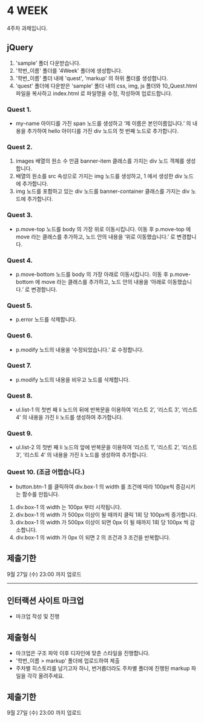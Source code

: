 # 4 WEEK

4주차 과제입니다.

## jQuery

1. 'sample' 폴더 다운받습니다.
2. '학번_이름' 폴더를 '4Week' 폴더에 생성합니다.
3. '학번_이름' 폴더 내에 'quest', 'markup' 의 하위 폴더를 생성합니다.
4. 'quest' 폴더에 다운받은 'sample' 폴더 내의 css, img, js 폴더와 10_Quest.html 파일을 복사하고 index.html 로 파일명을 수정, 작성하여 업로드합니다.

### Quest 1.

- my-name 아이디를 가진 span 노드를 생성하고 ‘제 이름은 본인이름입니다.’ 의 내용을 추가하여 hello 아이디를 가진 div 노드의 첫 번째 노드로 추가합니다.

### Quest 2.

1. images 배열의 원소 수 만큼 banner-item 클래스를 가지는 div 노드 객체를 생성합니다.
2. 배열의 원소를 src 속성으로 가지는 img 노드를 생성하고, 1 에서 생성한 div 노드에 추가합니다.
3. img 노드를 포함하고 있는 div 노드를 banner-container 클래스를 가지는 div 노드에 추가합니다.

### Quest 3.

- p.move-top 노드를 body 의 가장 위로 이동시킵니다. 이동 후 p.move-top 에 move 라는 클래스를 추가하고, 노드 안의 내용을 ‘위로 이동했습니다.’ 로 변경합니다.

### Quest 4.

- p.move-bottom 노드를 body 의 가장 아래로 이동시킵니다. 이동 후 p.move-bottom 에 move 라는 클래스를 추가하고, 노드 안의 내용을 ‘아래로 이동했습니다.’ 로 변경합니다.

### Quest 5.

- p.error 노드를 삭제합니다.

### Quest 6.

- p.modify 노드의 내용을 ‘수정되었습니다.’ 로 수정합니다.

### Quest 7.

- p.modify 노드의 내용을 비우고 노드를 삭제합니다.

### Quest 8.

- ul.list-1 의 첫번 째 li 노드의 뒤에 반복문을 이용하여 ‘리스트 2’, ‘리스트 3’, ‘리스트 4’ 의  내용을 가진 li 노드를 생성하여 추가합니다.

### Quest 9.

- ul.list-2 의 첫번 째 li 노드의 앞에 반복문을 이용하여 ‘리스트 1’, ‘리스트 2’, ‘리스트 3’, ‘리스트 4’ 의  내용을 가진 li 노드를 생성하여 추가합니다.

### Quest 10. (조금 어렵습니다.)

- button.btn-1 를 클릭하여 div.box-1 의 width 를 조건에 따라 100px씩 증감시키는 함수를 만듭니다.
1. div.box-1 의 width 는 100px 부터 시작됩니다.
2. div.box-1 의 width 가 500px 이상이 될 때까지 클릭 1회 당 100px씩 증가합니다.
3. div.box-1 의 width 가 500px 이상이 되면 0px 이 될 때까지 1회 당 100px 씩 감소합니다.
4. div.box-1 의 width 가 0px 이 되면 2 의 조건과 3 조건을 반복합니다.


## 제출기한

9월 27일 (수) 23:00 까지 업로드

<hr/>

## 인터랙션 사이트 마크업

- 마크업 작성 및 진행

## 제출형식

- 마크업은 구조 파악 이후 디자인에 맞춘 스타일을 진행합니다.
- '학번_이름 > markup' 폴더에 업로드하여 제출
- 주차별 히스토리를 남기고자 하니, 번거롭더라도 주차별 폴더에 진행된 markup 파일을 각각 올려주세요.

## 제출기한

9월 27일 (수) 23:00 까지 업로드
